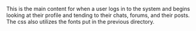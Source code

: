 This is the main content for when a user logs in to the system and begins looking at their profile and tending to their chats, forums, and their posts.
The css also utilizes the fonts put in the previous directory.
